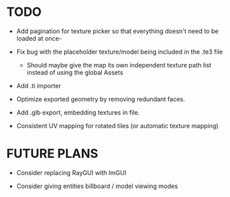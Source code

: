 # TODO

- Add pagination for texture picker so that everything doesn't need to be loaded at once- 

- Fix bug with the placeholder texture/model being included in the .te3 file

  * Should maybe give the map its own independent texture path list instead of using the global Assets

- Add .ti importer

- Optimize exported geometry by removing redundant faces.

- Add .glb export, embedding textures in file.

- Consistent UV mapping for rotated tiles (or automatic texture mapping)

# FUTURE PLANS

- Consider replacing RayGUI with ImGUI

- Consider giving entities billboard / model viewing modes
